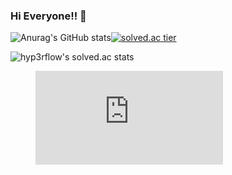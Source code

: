 ### Hi Everyone!! 👋

<!--
**Jastes/Jastes** is a ✨ _special_ ✨ repository because its `README.md` (this file) appears on your GitHub profile.
![header](https://capsule-render.vercel.app/api?type=slice)
Here are some ideas to get you started:

- 🔭 I’m currently working on ...
- 🌱 I’m currently learning ...
- 👯 I’m looking to collaborate on ...
- 🤔 I’m looking for help with ...
- 💬 Ask me about ...
- 📫 How to reach me: ...
- 😄 Pronouns: ...
- ⚡ Fun fact: ...
-->

![Anurag's GitHub stats](https://github-readme-stats.vercel.app/api?username=Jastes&count_private=true&show_icons=true&theme=radical)[![solved.ac tier](http://mazassumnida.wtf/api/generate_badge?boj=hompens4)](https://solved.ac/kinetic27)

![hyp3rflow's solved.ac stats](https://github-readme-solvedac.hyp3rflow.vercel.app/api/?handle=hompens4)

  
<!-- [![Readme Card](https://github-readme-stats.vercel.app/api/pin/?username=Jastes&repo=github-readme-stats)](https://github.com/anuraghazra/github-readme-stats) 저장소 표시 핀-->
  
<!-- [![Hits](https://hits.seeyoufarm.com/api/count/incr/badge.svg?url=https%3A%2F%2Fgithub.com%2FJastes&count_bg=%2379C83D&title_bg=%23555555&icon=&icon_color=%23E7E7E7&title=hits&edge_flat=false)](https://hits.seeyoufarm.com) -->

<figure><embed src="https://wakatime.com/share/@c3603c41-a9d3-4d69-88d2-ee9e915be867/cf422cc7-94cc-4205-b6d1-206a8b1d5db2.svg"></embed></figure>
